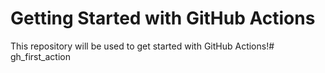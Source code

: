 # Getting Started with GitHub Actions

This repository will be used to get started with GitHub Actions!# gh_first_action
